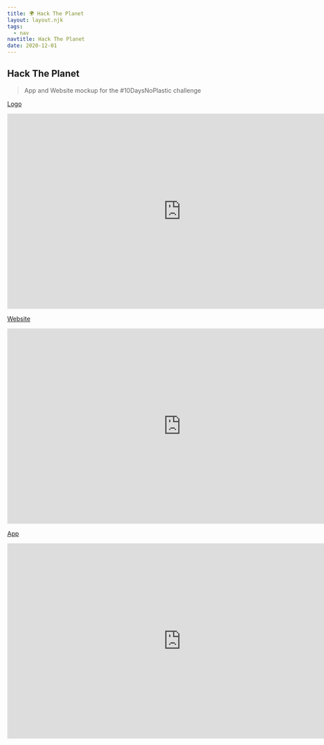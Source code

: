 ```yaml
---
title: 🌍 Hack The Planet
layout: layout.njk
tags:
  - nav
navtitle: Hack The Planet
date: 2020-12-01
---
```


## Hack The Planet

> App and Website mockup for the #10DaysNoPlastic challenge

[Logo](https://www.figma.com/file/BNby6HBcMhlF2idGlIoi2Q/htp.logo?node-id=0%3A1)

<iframe style="border: 1px solid rgba(0, 0, 0, 0.1);" width="800" height="450" src="https://www.figma.com/embed?embed_host=share&url=https%3A%2F%2Fwww.figma.com%2Ffile%2FBNby6HBcMhlF2idGlIoi2Q%2Fhtp.logo%3Fnode-id%3D0%253A1" allowfullscreen></iframe>

[Website](https://www.figma.com/file/LRXVnVbdNT5SKAp4IvzS1x/htp.site)

<iframe style="border: 1px solid rgba(0, 0, 0, 0.1);" width="800" height="450" src="https://www.figma.com/embed?embed_host=share&url=https%3A%2F%2Fwww.figma.com%2Ffile%2FLRXVnVbdNT5SKAp4IvzS1x%2Fhtp.site" allowfullscreen></iframe>

[App](https://www.figma.com/file/MYtKtDQC3bmrsHyX5YGl42/htp.app)

<iframe style="border: 1px solid rgba(0, 0, 0, 0.1);" width="800" height="450" src="https://www.figma.com/embed?embed_host=share&url=https%3A%2F%2Fwww.figma.com%2Ffile%2FMYtKtDQC3bmrsHyX5YGl42%2Fhtp.app%3Fnode-id%3D0%253A1" allowfullscreen></iframe>

